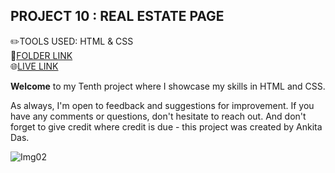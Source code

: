 ## PROJECT 10 :  **REAL ESTATE PAGE** 


✏️TOOLS USED: HTML & CSS<br>
📂[FOLDER LINK](https://github.com/imankitadas/Fullstack-Javascript-Projects-2023/tree/main/HTML%20and%20CSS%20Projects/Project%2010%20-%20Real%20Estate%20Page)<br>
🌐[LIVE LINK](https://64e9bbb40ade101d2935e421--sparkling-travesseiro-ad2b8d.netlify.app/)<br>

**Welcome** to my Tenth project where I showcase my skills in HTML and CSS.<br> 


As always, I'm open to feedback and suggestions for improvement. If you have any comments or questions, don't hesitate to reach out. And don't forget to give credit where credit is due - this project was created by Ankita Das.

![Img02](https://img.shields.io/badge/By-Ankita%20das-brightgreen)